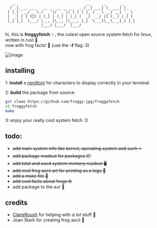        __                               __      _       _     
      / _|_ __ ___   __ _  __ _  _   _ / _| ___| |_ ___| |_
     | |_| '__/ _ \ /  _`|/  _`|| | | | |_ / _ \ __/ __| '_ \ 
     |  _| | | (🐸) | (_| | (_| | |_| |  _|  __/ || (__| | | |
     |_| |_|  \___/ \__, |\__, |\___, |_|  \___|\__\___|_| |_|
                    |___/ |___/  |___/                      


hi, this is **froggyfetch** :sparkles:, the cutest open source system fetch for linux, written in rust :crab:\
now with frog facts! :frog: (use the **-f** flag :3)

![image](https://github.com/user-attachments/assets/4c3868f6-cfa3-415c-ad31-80a6bdc7eaa0)

**installing**
-
1: **install** a [nerdfont](https://www.nerdfonts.com/) for characters to display correctly in your terminal

2: **build** the package from source:
```bash
git clone https://github.com/froggy-jpg/froggyfetch
cd froggyfetch
make
```
3: enjoy your really cool system fetch :3

**todo:**
-
- ~~add main system info like kernel, operating system and such :star:~~
- ~~add package readout for packages :package:~~
- ~~add total and used system memory readout :desktop_computer:~~
- ~~add cool frog ascii art for printing as a logo :frog:~~
- ~~add a make file :memo:~~
- ~~add cool facts about frogs :nerd_face:~~
- add package to the aur :blue_book:

**credits**
-
- [ClaireRoush](https://github.com/ClaireRoush) for helping with *a lot* stuff :green_heart:
- Joan Stark for creating frog ascii :pray:
